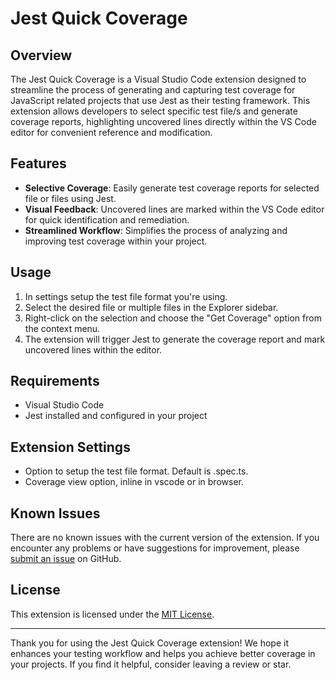 # Jest Quick Coverage

## Overview

The Jest Quick Coverage is a Visual Studio Code extension designed to streamline the process of generating and capturing test coverage for JavaScript related projects that use Jest as their testing framework. This extension allows developers to select specific test file/s and generate coverage reports, highlighting uncovered lines directly within the VS Code editor for convenient reference and modification.

## Features

-   **Selective Coverage**: Easily generate test coverage reports for selected file or files using Jest.
-   **Visual Feedback**: Uncovered lines are marked within the VS Code editor for quick identification and remediation.
-   **Streamlined Workflow**: Simplifies the process of analyzing and improving test coverage within your project.

## Usage

1. In settings setup the test file format you're using.
2. Select the desired file or multiple files in the Explorer sidebar.
3. Right-click on the selection and choose the "Get Coverage" option from the context menu.
4. The extension will trigger Jest to generate the coverage report and mark uncovered lines within the editor.

## Requirements

-   Visual Studio Code
-   Jest installed and configured in your project

## Extension Settings

-   Option to setup the test file format. Default is .spec.ts.
-   Coverage view option, inline in vscode or in browser.

## Known Issues

There are no known issues with the current version of the extension. If you encounter any problems or have suggestions for improvement, please [submit an issue](https://github.com/RukshanDias/vscode-jest-coverage/issues) on GitHub.

## License

This extension is licensed under the [MIT License](LICENSE).

---

Thank you for using the Jest Quick Coverage extension! We hope it enhances your testing workflow and helps you achieve better coverage in your projects. If you find it helpful, consider leaving a review or star.
